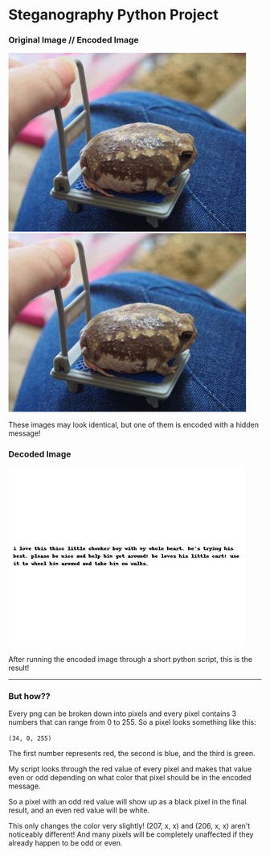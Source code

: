 # Steganography Python Project



### Original Image // Encoded Image
![original image](images/chonker.png) ![encoded image](images/encoded_chonker.png)

These images may look identical, but one of them is encoded with a hidden message!

### Decoded Image
![decoded image](images/decoded_chonker.png)

After running the encoded image through a short python script, this is the result!

---
### But how??
Every png can be broken down into pixels and every pixel contains 3 numbers that can range from 0 to 255. So a pixel looks something like this:

```(34, 0, 255)```

The first number represents red, the second is blue, and the third is green. 

My script looks through the red value of every pixel and makes that value even or odd depending on what color that pixel should be in the encoded message.

So a pixel with an odd red value will show up as a black pixel in the final result, and an even red value will be white.

This only changes the color very slightly! (207, x, x) and (206, x, x) aren't noticeably different! And many pixels will be completely unaffected if they already happen to be odd or even.

